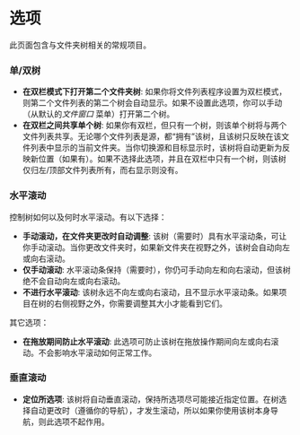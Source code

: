 # 选项

此页面包含与文件夹树相关的常规项目。

### 单/双树

- **在双栏模式下打开第二个文件夹树**: 如果你将文件列表程序设置为双栏模式，则第二个文件列表的第二个树会自动显示。如果不设置此选项，你可以手动（从默认的*文件窗口* 菜单）打开第二个树。
- **在双栏之间共享单个树**: 如果你有双栏，但只有一个树，则该单个树将与两个文件列表共享。无论哪个文件列表是源，都“拥有”该树，且该树只反映在该文件列表中显示的当前文件夹。当你切换源和目标显示时，该树将自动更新为反映新位置（如果有）。如果不选择此选项，并且在双栏中只有一个树，则该树仅归左/顶部文件列表所有，而右显示则没有。

### 水平滚动

控制树如何以及何时水平滚动。有以下选择：

- **手动滚动，在文件夹更改时自动调整**: 该树（需要时）具有水平滚动条，可让你手动滚动。当你更改文件夹时，如果新文件夹在视野之外，该树会自动向左或向右滚动。
- **仅手动滚动**: 水平滚动条保持（需要时），你仍可手动向左和向右滚动，但该树绝不会自动向左或向右滚动。
- **不进行水平滚动**: 该树永远不向左或向右滚动，且不显示水平滚动条。如果项目在树的右侧视野之外，你需要调整其大小才能看到它们。

其它选项：

- **在拖放期间防止水平滚动**: 此选项可防止该树在拖放操作期间向左或向右滚动。不会影响水平滚动如何正常工作。

### 垂直滚动

- **定位所选项**: 该树将自动垂直滚动，保持所选项尽可能接近指定位置。在树选择自动更改时（遵循你的导航），才发生滚动，所以如果你使用该树本身导航，则此选项不起作用。